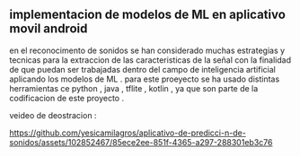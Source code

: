 ## implementacion de modelos de ML en  aplicativo movil  android 

en el reconocimento de sonidos se han considerado muchas estrategias y tecnicas para la extraccion de las caracteristicas de la señal con la finalidad de que puedan ser trabajadas dentro del campo de inteligencia artificial aplicando los modelos de ML . para este proeyecto se ha usado distintas herramientas ce python , java , tflite , kotlin , ya que son parte de la codificacion  de este proyecto . 



veideo de deostracion :




https://github.com/yesicamilagros/aplicativo-de-predicci-n-de-sonidos/assets/102852467/85ece2ee-851f-4365-a297-288301eb3c76











